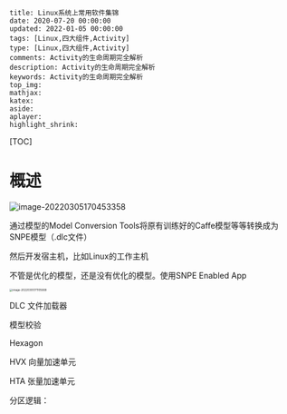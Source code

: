

```
title: Linux系统上常用软件集锦
date: 2020-07-20 00:00:00
updated: 2022-01-05 00:00:00
tags: [Linux,四大组件,Activity]
type: [Linux,四大组件,Activity]
comments: Activity的生命周期完全解析
description: Activity的生命周期完全解析
keywords: Activity的生命周期完全解析
top_img:
mathjax:
katex:
aside:
aplayer:
highlight_shrink:
```

[TOC]

# 概述



![image-20220305170453358](./images/image-20220305170453358-6471095.png)





通过模型的Model Conversion Tools将原有训练好的Caffe模型等等转换成为SNPE模型（.dlc文件）



然后开发宿主机，比如Linux的工作主机



不管是优化的模型，还是没有优化的模型。使用SNPE Enabled App







<img src="images/image-20220305171105668.png" alt="image-20220305171105668" style="zoom: 33%;" />

DLC 文件加载器

模型校验

Hexagon 

HVX  向量加速单元

HTA  张量加速单元



分区逻辑：

